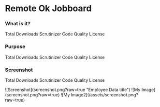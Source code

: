 # Remote Ok Jobboard
<h3>What is it?</h3>
<p>Total Downloads Scrutinizer Code Quality License</p>

<h3>Purpose</h3>
<p>Total Downloads Scrutinizer Code Quality License</p>

<h3>Screenshot</h3>
<p>Total Downloads Scrutinizer Code Quality License</p>
![Screenshot](screenshot.png?raw=true "Employee Data title")
![My Image](screenshot.png?raw=true)
![My Image2](/assets/screenshot.png?raw=true)
